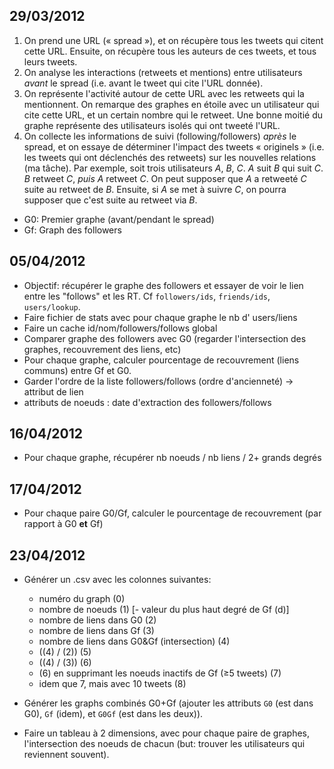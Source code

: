 ﻿29/03/2012
----------

1. On prend une URL (« spread »), et on récupère tous les tweets qui citent cette URL. Ensuite, on récupère tous les auteurs de ces tweets, et tous leurs tweets.
2. On analyse les interactions (retweets et mentions) entre utilisateurs *avant* le spread (i.e. avant le tweet qui cite l'URL donnée).
3. On représente l'activité autour de cette URL avec les retweets qui la mentionnent. On remarque des graphes en étoile avec un utilisateur qui cite cette URL, et un certain nombre qui le retweet. Une bonne moitié du graphe représente des utilisateurs isolés qui ont tweeté l'URL.
4. On collecte les informations de suivi (following/followers) *après* le spread, et on essaye de déterminer l'impact des tweets « originels » (i.e. les tweets qui ont déclenchés des retweets) sur les nouvelles relations (ma tâche).    Par exemple, soit trois utilisateurs *A*, *B*, *C*. *A* suit *B* qui suit *C*. *B* retweet *C*, *puis* *A* retweet *C*. On peut supposer que *A* a retweeté *C* suite au retweet de *B*. Ensuite, si *A* se met à suivre *C*, on pourra supposer que c'est suite au retweet via *B*.

- G0: Premier graphe (avant/pendant le spread)
- Gf: Graph des followers

05/04/2012
----------

- Objectif: récupérer le graphe des followers et essayer de voir le lien entre les "follows" et les RT. Cf `followers/ids`, `friends/ids`, `users/lookup`.
- Faire fichier de stats avec pour chaque graphe le nb d' users/liens
- Faire un cache id/nom/followers/follows global
- Comparer graphe des followers avec G0 (regarder l'intersection des graphes, recouvrement des liens, etc)
- Pour chaque graphe, calculer pourcentage de recouvrement (liens communs) entre Gf et G0.
- Garder l'ordre de la liste followers/follows (ordre d'ancienneté) -> attribut de lien
- attributs de noeuds : date d'extraction des followers/follows

16/04/2012
----------

- Pour chaque graphe, récupérer nb noeuds / nb liens / 2+ grands degrés

17/04/2012
----------

- Pour chaque paire G0/Gf, calculer le pourcentage de recouvrement (par rapport
  à G0 __et__ Gf)

23/04/2012
----------

- Générer un .csv avec les colonnes suivantes:
    - numéro du graph                                         (0)
    - nombre de noeuds                                        (1)
    [- valeur du plus haut degré de Gf                         (d)]
    - nombre de liens dans G0                                 (2)
    - nombre de liens dans Gf                                 (3)
    - nombre de liens dans G0&Gf (intersection)               (4)
    - ((4) / (2))                                             (5)
    - ((4) / (3))                                             (6)
    - (6) en supprimant les noeuds inactifs de Gf (≥5 tweets) (7)
    - idem que 7, mais avec 10 tweets                         (8)

- Générer les graphs combinés G0+Gf (ajouter les attributs `G0` (est dans G0),
  `Gf` (idem), et `G0Gf` (est dans les deux)).

- Faire un tableau à 2 dimensions, avec pour chaque paire de graphes,
  l'intersection des noeuds de chacun (but: trouver les utilisateurs qui
  reviennent souvent).
